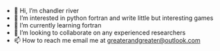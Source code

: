 - 👋 Hi, I’m chandler river
- 👀 I’m interested in python fortran and write little but interesting games
- 🌱 I’m currently learning fortran
- 💞️ I’m looking to collaborate on any experienced researchers
- 📫 How to reach me email me at greaterandgreater@outlook.com

<!---
chandlerriver/chandlerriver is a ✨ special ✨ repository because its `README.md` (this file) appears on your GitHub profile.
You can click the Preview link to take a look at your changes.
--->
